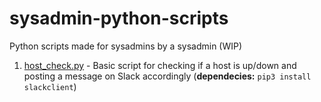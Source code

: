 # sysadmin-python-scripts
Python scripts made for sysadmins by a sysadmin (WIP)

1. [host_check.py](https://github.com/NotYourGuy/sysadmin-python-scripts/blob/master/host_check.py) - Basic script for checking if a host is up/down and posting a message on Slack accordingly (**dependecies:** `pip3 install slackclient`)